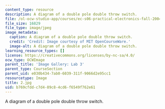 ```yaml
---
content_type: resource
description: A diagram of a double pole double throw switch.
file: /ol-ocw-studio-app/courses/ec-s06-practical-electronics-fall-2004/b769cfddc7d489c84cd6f6549f762e61_2.jpg
file_size: 16829
file_type: image/jpeg
image_metadata:
  caption: A diagram of a double pole double throw switch.
  credit: 'Credit: Image courtesy of MIT OpenCourseWare.'
  image-alt: A diagram of a double pole double throw switch.
learning_resource_types: []
license: https://creativecommons.org/licenses/by-nc-sa/4.0/
ocw_type: OCWImage
parent_title: 'Image Gallery: Lab 3'
parent_type: CourseSection
parent_uid: e030b434-7ab0-6039-311f-9066d2e95cc1
resourcetype: Image
title: 2.jpg
uid: b769cfdd-c7d4-89c8-4cd6-f6549f762e61
---
```

A diagram of a double pole double throw switch.